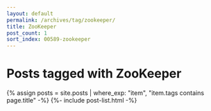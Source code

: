```yaml
---
layout: default
permalink: /archives/tag/zookeeper/
title: ZooKeeper
post_count: 1
sort_index: 00589-zookeeper
---
```

<h1 class="page-heading">Posts tagged with ZooKeeper</h1>
{% assign posts = site.posts | where_exp: "item", "item.tags contains page.title" -%}
{%- include post-list.html -%}
